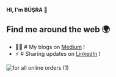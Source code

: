 ####                             HI, I'm BÜŞRA 👋
## Find me around the web 🌍
- ✍🏻 # My blogs on [Medium](https://busrayalinkilic.medium.com/) !
- ⚡ # Sharing updates on [LinkedIn](https://www.linkedin.com/in/busrayalinkilic/) !

![for all online orders (1)](https://user-images.githubusercontent.com/72223496/101931339-520e7f80-3bea-11eb-91cc-fd4ffd611d51.gif)


<!--
**busrayalinkilic/busrayalinkilic** is a ✨ _special_ ✨ repository because its `README.md` (this file) appears on your GitHub profile.

Here are some ideas to get you started:

- 🔭 I’m currently working on ...
- 🌱 I’m currently learning ...
- 👯 I’m looking to collaborate on ...
- 🤔 I’m looking for help with ...
- 💬 Ask me about ...
- 📫 How to reach me: ...
- 😄 Pronouns: ...
- ⚡ Fun fact: ...
-->
